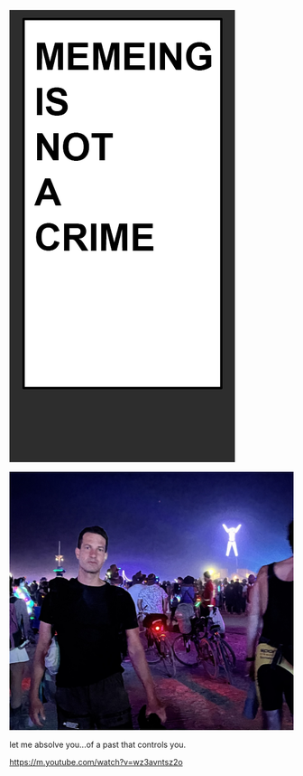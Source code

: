 ![alt text](https://github.com/DavidPynes/memes/blob/main/meme_crime.png)

![](https://github.com/DavidPynes/memes/blob/main/IMG_3570.jpeg)

let me absolve you...of a past that controls you.

https://m.youtube.com/watch?v=wz3avntsz2o

